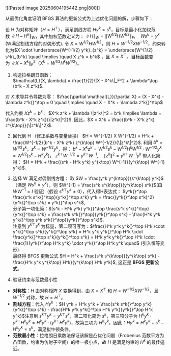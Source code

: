 ![[Pasted image 20250604195442.png|800]]

从最优化角度证明 BFGS 算法的更新公式为上述优化问题的解，步骤如下：
  
  设 H 为对称矩阵（$H = H^\top$），满足割线方程 $H y^k = s^k$，目标是最小化加权范数 $\|H - H^k\|_W$，其中加权范数定义为：
$\|H\|_W = \|W^{1/2} H W^{1/2}\|_F, \quad W s^k = y^k \quad$ ($\text{W满足割线方程的对偶形式}$).
令 $X = W^{1/2} H W^{1/2}$，则 $H = W^{-1/2} X W^{-1/2}$，约束转化为$X \cdot \underbrace{W^{-1/2} y^k}_{z^k} = \underbrace{W^{1/2} s^k}_{b^k} \quad \implies \quad X z^k = b^k$ ，且 $X = X^\top$。目标函数变为 $\|X - X^k\|_F^2$（$X^k = W^{1/2} H^k W^{1/2}$）。

1. 构造拉格朗日函数：  
$\mathcal{L}(X, \lambda) = \frac{1}{2}\|X - X^k\|_F^2 + \lambda^\top (b^k - X z^k)$.

对 $X$ 求导并令导数为零：
$\frac{\partial \mathcal{L}}{\partial X} = (X - X^k) - \lambda z^k{}^\top = 0 \quad \implies \quad X = X^k + \lambda z^k{}^\top$

代入约束 $X z^k = b^k$：
$X^k z^k + \lambda \|z^k\|^2 = b^k \implies \lambda = \frac{b^k - X^k z^k}{\|z^k\|^2}$.
因此，$X = X^k + \frac{(b^k - X^k z^k) z^{k\top}}{\|z^k\|^2}$.

2. 回代到 H （修正系数与变量替换）
$H = W^{-1/2} X W^{-1/2} = H^k + \frac{W^{-1/2}(b^k - X^k z^k) z^{k\top} W^{-1/2}}{\|z^k\|^2}$.
利用 $b^k = W^{1/2} s^k$，$z^k = W^{-1/2} y^k$，得：
$b^k - X^k z^k = W^{1/2} s^k - W^{1/2} H^k W^{1/2} \cdot W^{-1/2} y^k = W^{1/2}(s^k - H^k y^k)$，
$z^k{}^\top W^{-1/2} = y^k{}^\top W^{-1}, \quad \|z^k\|^2 = y^k{}^\top W^{-1} y^k$
带入化简得：
$H = H^k + \frac{(s^k - H^k y^k) y^{k\top} W^{-1}}{y^{k\top} W^{-1} y^k}$.
3. 选择 W 满足对偶割线方程：
取 $W = \frac{y^k y^{k\top}}{s^{k\top} y^k}$（满足 $W s^k = y^k$），则 $W^{-1} = \frac{s^k s^{k\top}}{y^{k\top} s^k}$($\text{由 } W W^{-1} = I \text{ 验证}$)（假设 $s^{k\top} y^k \neq 0$），代入得H表达式：
$y^k{}^\top \frac{s^k s^k{}^\top}{y^k{}^\top s^k} y^k = \frac{(y^k{}^\top s^k)^2}{y^k{}^\top s^k} = y^k{}^\top s^k$,  
分子第一项化简：$(s^k - H^k y^k) y^k{}^\top \frac{s^k s^k{}^\top}{y^k{}^\top s^k} = \frac{s^k s^k{}^\top}{y^k{}^\top s^k} - \frac{H^k y^k y^k{}^\top s^k s^k{}^\top}{y^k{}^\top s^k}$.  
注意到 $y^k{}^\top s^k$ 为标量，第二项可写为：$\frac{H^k y^k y^k{}^\top H^k \cdot y^k{}^\top s^k}{y^k{}^\top s^k} = H^k y^k y^k{}^\top H^k \cdot \frac{y^k{}^\top s^k}{y^k{}^\top s^k} = H^k y^k y^k{}^\top H^k \cdot \frac{1}{y^k{}^\top H^k y^k} \cdot y^k{}^\top H^k y^k \quad$ ($\text{引入恒等变形}$).  
最终得 BFGS 更新公式
$H = H^k + \frac{s^k s^{k\top}}{y^{k\top} s^k} - \frac{H^k y^k y^{k\top} H^k}{y^{k\top} H^k y^k}$,
这正是 **BFGS 更新公式**。

4. 验证约束与范数最小性
- **对称性**：$H$ 由对称矩阵 $X$ 变换得到，由 $X = X^\top$ 和 $H = W^{-1/2} X W^{-1/2}$，且 $W^{-1/2}$ 对称，故 $H = H^\top$。
- **割线方程**：代入 $H y^k$ ：$H y^k = H^k y^k + \frac{s^k s^k{}^\top y^k}{y^k{}^\top s^k} - \frac{H^k y^k y^k{}^\top H^k y^k}{y^k{}^\top H^k y^k}$注意到 $s^k{}^\top y^k = y^k{}^\top s^k$，第二项化简为 $s^k$，第三项分子为 $H^k y^k \cdot y^k{}^\top H^k y^k = H^k y^k \cdot (y^k{}^\top H^k y^k)$，故第三项为 $H^k y^k$，因此：$H y^k = H^k y^k + s^k - H^k y^k = s^k$，满足拟牛顿条件。
- **范数最小性**：拉格朗日乘数法保证该解是凸优化问题（Frobenius 范数平方为凸函数，约束为仿射子空间）的唯一极小点，故 $H$ 是满足约束的 $H^k$ 的最佳逼近。